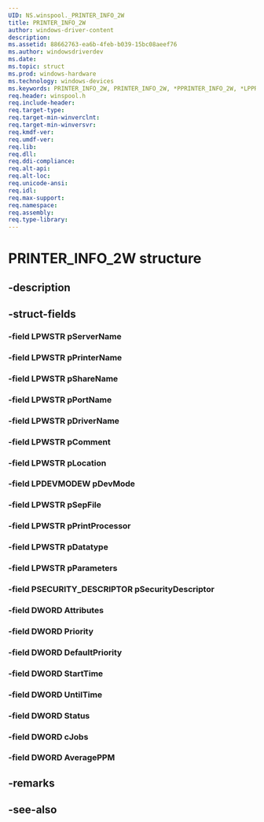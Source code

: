 ```yaml
---
UID: NS.winspool._PRINTER_INFO_2W
title: PRINTER_INFO_2W
author: windows-driver-content
description: 
ms.assetid: 88662763-ea6b-4feb-b039-15bc08aeef76
ms.author: windowsdriverdev
ms.date: 
ms.topic: struct
ms.prod: windows-hardware
ms.technology: windows-devices
ms.keywords: PRINTER_INFO_2W, PRINTER_INFO_2W, *PPRINTER_INFO_2W, *LPPRINTER_INFO_2W
req.header: winspool.h
req.include-header:
req.target-type:
req.target-min-winverclnt:
req.target-min-winversvr:
req.kmdf-ver:
req.umdf-ver:
req.lib:
req.dll:
req.ddi-compliance:
req.alt-api:
req.alt-loc:
req.unicode-ansi:
req.idl:
req.max-support:
req.namespace:
req.assembly:
req.type-library:
---
```


# PRINTER_INFO_2W structure

## -description



## -struct-fields

### -field LPWSTR pServerName			
 	
### -field LPWSTR pPrinterName			
 	
### -field LPWSTR pShareName			
 	
### -field LPWSTR pPortName			
 	
### -field LPWSTR pDriverName			
 	
### -field LPWSTR pComment			
 	
### -field LPWSTR pLocation			
 	
### -field LPDEVMODEW pDevMode			
 	
### -field LPWSTR pSepFile			
 	
### -field LPWSTR pPrintProcessor			
 	
### -field LPWSTR pDatatype			
 	
### -field LPWSTR pParameters			
 	
### -field PSECURITY_DESCRIPTOR pSecurityDescriptor			
 	
### -field DWORD Attributes			
 	
### -field DWORD Priority			
 	
### -field DWORD DefaultPriority			
 	
### -field DWORD StartTime			
 	
### -field DWORD UntilTime			
 	
### -field DWORD Status			
 	
### -field DWORD cJobs			
 	
### -field DWORD AveragePPM			
 	
## -remarks

## -see-also